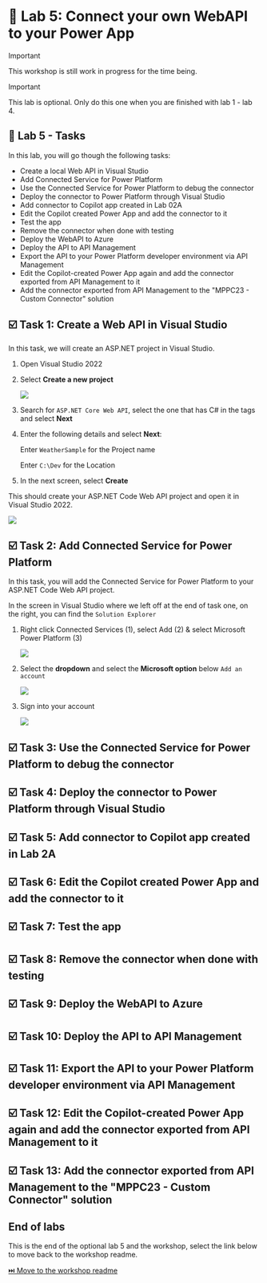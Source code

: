 # 🚀 Lab 5: Connect your own WebAPI to your Power App

> [!IMPORTANT]
> This workshop is still work in progress for the time being.

> [!IMPORTANT]
> This lab is optional. Only do this one when you are finished with lab 1 - lab 4.

## 📝 Lab 5 - Tasks

In this lab, you will go though the following tasks:

- Create a local Web API in Visual Studio
- Add Connected Service for Power Platform
- Use the Connected Service for Power Platform to debug the connector
- Deploy the connector to Power Platform through Visual Studio
- Add connector to Copilot app created in Lab 02A
- Edit the Copilot created Power App and add the connector to it
- Test the app
- Remove the connector when done with testing
- Deploy the WebAPI to Azure
- Deploy the API to API Management
- Export the API to your Power Platform developer environment via API Management
- Edit the Copilot-created Power App again and add the connector exported from API Management to it
- Add the connector exported from API Management to the "MPPC23 - Custom Connector" solution

## ☑️ Task 1: Create a Web API in Visual Studio

In this task, we will create an ASP.NET project in Visual Studio.

1. Open Visual Studio 2022

1. Select **Create a new project**

    ![](./assets/asp-net-core-webapi.png)

1. Search for `ASP.NET Core Web API`, select the one that has C# in the tags and select **Next**

1. Enter the following details and select **Next**:

    Enter `WeatherSample` for the Project name

    Enter `C:\Dev` for the Location

1. In the next screen, select **Create**

This should create your ASP.NET Code Web API project and open it in Visual Studio 2022.

![](./assets/asp-net-core-webapi-created.png)

## ☑️ Task 2: Add Connected Service for Power Platform

In this task, you will add the Connected Service for Power Platform to your ASP.NET Code Web API project.

In the screen in Visual Studio where we left off at the end of task one, on the right, you can find the `Solution Explorer`

1. Right click Connected Services (1), select Add (2) & select Microsoft Power Platform (3)

    ![](./assets/connected-services-power-platform.png)

1. Select the **dropdown** and select the **Microsoft option** below `Add an account`

    ![](./assets/add-account.png)

1. Sign into your account

    ![](./assets/sign-in.png)

## ☑️ Task 3: Use the Connected Service for Power Platform to debug the connector

## ☑️ Task 4: Deploy the connector to Power Platform through Visual Studio

## ☑️ Task 5: Add connector to Copilot app created in Lab 2A

## ☑️ Task 6: Edit the Copilot created Power App and add the connector to it

## ☑️ Task 7: Test the app

## ☑️ Task 8: Remove the connector when done with testing

## ☑️ Task 9: Deploy the WebAPI to Azure

## ☑️ Task 10: Deploy the API to API Management

## ☑️ Task 11: Export the API to your Power Platform developer environment via API Management

## ☑️ Task 12: Edit the Copilot-created Power App again and add the connector exported from API Management to it

## ☑️ Task 13: Add the connector exported from API Management to the "MPPC23 - Custom Connector" solution

## End of labs

This is the end of the optional lab 5 and the workshop, select the link below to move back to the workshop readme.

[⏭️ Move to the workshop readme](../README.md)

